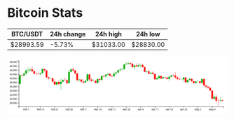 # Bitcoin Stats

BTC/USDT|24h change|24h high|24h low|
|---|---|---|---|
|$28993.59|-5.73%|$31033.00|$28830.00|

<img src="./chart.svg">
